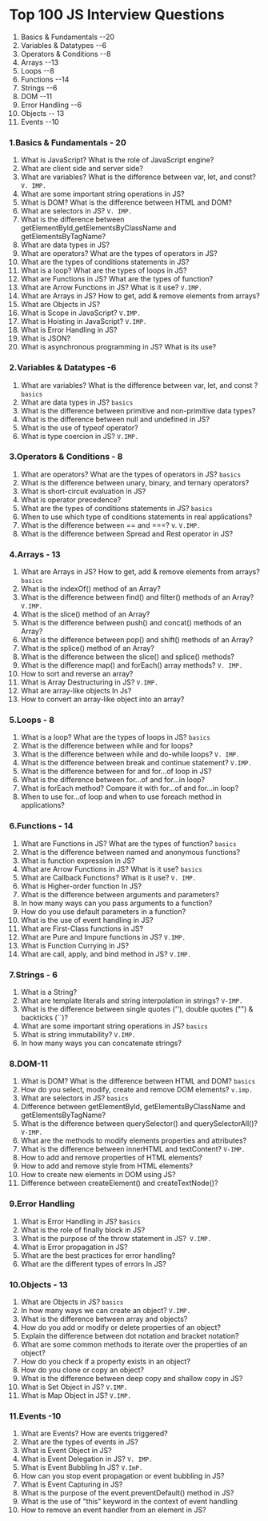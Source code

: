 # Top 100 JS Interview Questions

1. Basics & Fundamentals --20
1. Variables & Datatypes --6
1. Operators & Conditions --8
1. Arrays --13
1. Loops --8
1. Functions --14
1. Strings --6
1. DOM --11
1. Error Handling --6
1. Objects -- 13
1. Events --10

### 1.Basics & Fundamentals - 20
1. What is JavaScript? What is the role of JavaScript engine?
1. What are client side and server side?
1. What are variables? What is the difference between var, let, and const? `V. IMP.`
1. What are some important string operations in JS?
1. What is DOM? What is the difference between HTML and DOM?
1. What are selectors in JS? `V. IMP.`
1. What is the difference between getElementByld,getElementsByClassName and getElementsByTagName?
1. What are data types in JS?
1. What are operators? What are the types of operators in JS?
1. What are the types of conditions statements in JS?
1. What is a loop? What are the types of loops in JS?
1. What are Functions in JS? What are the types of function?
1. What are Arrow Functions in JS? What is it use? `V.IMP.`
1. What are Arrays in JS? How to get, add & remove elements from arrays?
1. What are Objects in JS?
1. What is Scope in JavaScript? `V.IMP.`
1. What is Hoisting in JavaScript? `V.IMP.`
1. What is Error Handling in JS?
1. What is JSON?
1. What is asynchronous programming in JS? What is its use?

### 2.Variables & Datatypes -6
1. What are variables? What is the difference between var, let, and const ? `basics`
1. What are data types in JS? `basics`
1. What is the difference between primitive and non-primitive data types?
1. What is the difference between null and undefined in JS?
1. What is the use of typeof operator?
1. What is type coercion in JS? `V.IMP.`

### 3.Operators & Conditions - 8
1. What are operators? What are the types of operators in JS? `basics`
1. What is the difference between unary, binary, and ternary operators?
1. What is short-circuit evaluation in JS?
1. What is operator precedence?
1. What are the types of conditions statements in JS? `basics`
1. When to use which type of conditions statements in real applications?
1. What is the difference between == and ===? v. `V.IMP.`
1. What is the difference between Spread and Rest operator in JS?

### 4.Arrays - 13
1. What are Arrays in JS? How to get, add & remove elements from arrays? `basics`
1. What is the indexOf() method of an Array?
1. What is the difference between find() and filter() methods of an Array? `V.IMP.`
1. What is the slice() method of an Array?
1. What is the difference between push() and concat() methods of an Array?
1. What is the difference between pop() and shift() methods of an Array?
1. What is the splice() method of an Array?
1. What is the difference between the slice() and splice() methods?
1. What is the difference map() and forEach() array methods? `V. IMP.`
1. How to sort and reverse an array?
1. What is Array Destructuring in JS? `V.IMP.`
1. What are array-like objects In Js?
1. How to convert an array-like object into an array?

### 5.Loops - 8
1. What is a loop? What are the types of loops in JS? `basics`
1. What is the difference between while and for loops?
1. What is the difference between while and do-while loops? `V. IMP.`
1. What is the difference between break and continue statement? `V.IMP.`
1. What is the difference between for and for...of loop in JS?
1. What is the difference between for...of and for...in loop?
1. What is forEach method? Compare it with for...of and for...in loop?
1. When to use for...of loop and when to use foreach method in
applications?

### 6.Functions - 14
1. What are Functions in JS? What are the types of function? `basics`
1. What is the difference between named and anonymous functions?
1. What is function expression in JS?
1. What are Arrow Functions in JS? What is it use? `basics`
1. What are Callback Functions? What is it use? `V. IMP.`
1. What is Higher-order function In JS?
1. What is the difference between arguments and parameters?
1. In how many ways can you pass arguments to a function?
1. How do you use default parameters in a function?
1. What is the use of event handling in JS?
1. What are First-Class functions in JS?
1. What are Pure and Impure functions in JS? `V.IMP.`
1. What is Function Currying in JS?
1. What are call, apply, and bind method in JS? `V.IMP.`

### 7.Strings - 6
1. What is a String?
1. What are template literals and string interpolation in strings? `V-IMP.`
1. What is the difference between single quotes (''), double quotes ("") & backticks (``)?
1. What are some important string operations in JS? `basics`
1. What is string immutability? `V.IMP.`
1. In how many ways you can concatenate strings?

### 8.DOM-11
1. What is DOM? What is the difference between HTML and DOM? `basics`
1. How do you select, modify, create and remove DOM elements? `v.imp.`
1. What are selectors in JS? `basics`
1. Difference between getElementByld, getElementsByClassName and getElementsByTagName?
1. What is the difference between querySelector() and querySelectorAll()? `V-IMP.`
1. What are the methods to modify elements properties and attributes?
1. What is the difference between innerHTML and textContent? `V-IMP.`
1. How to add and remove properties of HTML elements?
1. How to add and remove style from HTML elements?
1. How to create new elements in DOM using JS?
1. Difference between createElement() and createTextNode()?

### 9.Error Handling
1. What is Error Handling in JS? `basics`
1. What is the role of finally block in JS?
1. What is the purpose of the throw statement in JS?` V.IMP.`
1. What is Error propagation in JS?
1. What are the best practices for error handling?
1. What are the different types of errors In JS?

### 10.Objects - 13
1. What are Objects in JS? `basics`
1. In how many ways we can create an object? `V.IMP.`
1. What is the difference between array and objects?
1. How do you add or modify or delete properties of an object?
1. Explain the difference between dot notation and bracket notation?
1. What are some common methods to iterate over the properties of an object?
1. How do you check if a property exists in an object?
1. How do you clone or copy an object?
1. What is the difference between deep copy and shallow copy in JS?
1. What is Set Object in JS? `V.IMP.`
1. What is Map Object in JS? `V.IMP.`

### 11.Events -10
1. What are Events? How are events triggered?
1. What are the types of events in JS?
1. What is Event Object in JS?
1. What is Event Delegation in JS? `V. IMP.`
1. What is Event Bubbling In JS? `V.ImP.`
1. How can you stop event propagation or event bubbling in JS?
1. What is Event Capturing in JS?
1. What is the purpose of the event.preventDefault() method in JS?
1. What is the use of "this" keyword in the context of event handling
1. How to remove an event handler from an element in JS?